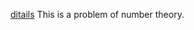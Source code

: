 [ditails](https://leetcode-cn.com/problems/reaching-points/solution/dao-da-zhong-dian-by-leetcode-solution-77fo/)
This is a problem of number theory.